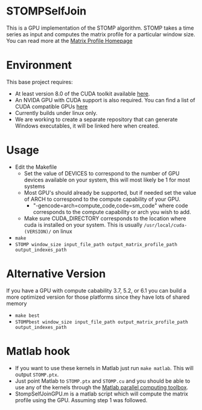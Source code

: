 # STOMPSelfJoin
This is a GPU implementation of the STOMP algorithm. STOMP takes a time series as input and computes the matrix profile for a particular window size. You can read more at the [Matrix Profile Homepage](http://www.cs.ucr.edu/~eamonn/MatrixProfile.html)
# Environment
This base project requires:
 * At least version 8.0 of the CUDA toolkit available [here](https://developer.nvidia.com/cuda-toolkit).
 * An NVIDA GPU with CUDA support is also required. You can find a list of CUDA compatible GPUs [here](https://developer.nvidia.com/cuda-gpus)
 * Currently builds under linux only. 
 * We are working to create a separate repository that can generate Windows executables, it will be linked here when created. 
# Usage
* Edit the Makefile
  * Set the value of DEVICES to correspond to the number of GPU devices available on your system, this will most likely be 1 for most systems
  * Most GPU's should already be supported, but if needed set the value of ARCH to correspond to the compute capability of your GPU.
    * "-gencode=arch=compute_code,code=sm_code" where code corresponds to the compute capability or arch you wish to add.
  * Make sure CUDA_DIRECTORY corresponds to the location where cuda is installed on your system. This is usually `/usr/local/cuda-(VERSION)/` on linux
* `make`
* `STOMP window_size input_file_path output_matrix_profile_path output_indexes_path`

# Alternative Version
If you have a GPU with compute cabability 3.7, 5.2, or 6.1 you can build a more optimized version for those platforms since they have lots of shared memory
* `make best`
* `STOMPbest window_size input_file_path output_matrix_profile_path output_indexes_path`
  
# Matlab hook
 * If you want to use these kernels in Matlab just run `make matlab`. This will output `STOMP.ptx`.
 * Just point Matlab to `STOMP.ptx` and `STOMP.cu` and you should be able to use any of the kernels through the [Matlab parallel computing toolbox](https://www.mathworks.com/products/parallel-computing.html).
 * StompSelfJoinGPU.m is a matlab script which will compute the matrix profile using the GPU. Assuming step 1 was followed.
